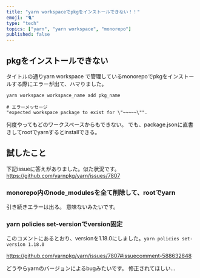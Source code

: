 ```yaml
---
title: "yarn workspaceでpkgをインストールできない！！"
emoji: "🐈"
type: "tech"
topics: ["yarn", "yarn workspace", "monorepo"]
published: false
---
```


## pkgをインストールできない
タイトルの通りyarn workspace で管理しているmonorepoでpkgをインストールする際にエラーが出て、ハマりました。

```
yarn workspace workspace_name add pkg_name
```

```
# エラーメッセージ
"expected workspace package to exist for \"~~~~~\"".
```

何度やってもどのワークスペースからもできない。
でも、package.jsonに直書きしてrootでyarnするとinstallできる。

## 試したこと

下記issueに答えがありました。似た状況です。
https://github.com/yarnpkg/yarn/issues/7807

### monorepo内のnode_modulesを全て削除して、rootでyarn
引き続きエラーは出る。
意味ないみたいです。

### yarn policies set-versionでversion固定
このコメントにあるとおり、versionを1.18.0にしました。`yarn policies set-version 1.18.0`

https://github.com/yarnpkg/yarn/issues/7807#issuecomment-588632848

どうやらyarnのバージョンによるbugみたいです。
修正されてほしい…
